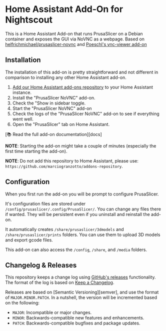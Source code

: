 # Home Assistant Add-On for Nightscout

This is a Home Assistant Add-on that runs PrusaSlicer on a Debian container and exposes the GUI via NoVNC as a webpage.
Based on [helfrichmichael/prusaslicer-novnc](https://github.com/helfrichmichael/prusaslicer-novnc) and [Poeschl's vnc-viewer add-on](https://github.com/Poeschl/Hassio-Addons/tree/master/vnc-viewer)

## Installation

The installation of this add-on is pretty straightforward and not different in
comparison to installing any other Home Assistant add-on.

1.  [Add our Home Assistant add-ons repository][repository] to your Home Assistant instance.
2.  Install the "PrusaSlicer NoVNC" add-on.
3.  Check the "Show in sidebar toggle.
4.  Start the "PrusaSlicer NoVNC" add-on
5.  Check the logs of the "PrusaSlicer NoVNC" add-on to see if everything went well.
6.  Open the "PrusaSlicer" tab on Home Assistant.

[:books: Read the full add-on documentation][docs]

**NOTE**: Starting the add-on might take a couple of minutes (especially the
first time starting the add-on).

**NOTE**: Do not add this repository to Home Assistant, please use:
`https://github.com/marciogranzotto/addons-repository`.

## Configuration

When you first run the add-on you will be prompt to configure PrusaSlicer.

It's configuration files are stored under `/config/prusaslicer/.config/PrusaSlicer/`. You can change any files there if wanted. They will be persistent even if you uninstall and reinstall the add-on.

It automatically creates `/share/prusaslicer/3dmodels` and `/share/prusaslicer/prints` folders. You can use them to upload 3D models and export gcode files.

This add-on can also access the `/config`, `/share`, and `/media` folders.

## Changelog & Releases

This repository keeps a change log using [GitHub's releases][releases]
functionality. The format of the log is based on
[Keep a Changelog][keepchangelog].

Releases are based on [Semantic Versioning][semver], and use the format
of `MAJOR.MINOR.PATCH`. In a nutshell, the version will be incremented
based on the following:

-   `MAJOR`: Incompatible or major changes.
-   `MINOR`: Backwards-compatible new features and enhancements.
-   `PATCH`: Backwards-compatible bugfixes and package updates.

[keepchangelog]: http://keepachangelog.com/en/1.0.0/

[releases]: https://github.com/marciogranzotto/addon-prusaslicer-nonvc/releases

[repository]: https://github.com/marciogranzotto/addons-repository
